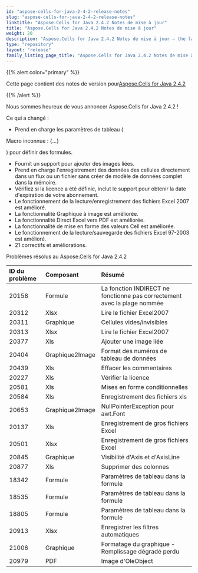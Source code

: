 ```yaml
---
id: "aspose-cells-for-java-2-4-2-release-notes"
slug: "aspose-cells-for-java-2-4-2-release-notes"
linktitle: "Aspose.Cells for Java 2.4.2 Notes de mise à jour"
title: "Aspose.Cells for Java 2.4.2 Notes de mise à jour"
weight: 20
description: "Aspose.Cells for Java 2.4.2 Notes de mise à jour – the latest updates and fixes."
type: "repository"
layout: "release"
family_listing_page_title: "Aspose.Cells for Java 2.4.2 Notes de mise à jour"
---
```

{{% alert color="primary" %}} 

 Cette page contient des notes de version pour[Aspose.Cells for Java 2.4.2](https://releases.aspose.com/cells/java/new-releases/aspose.cells-for-java-2.4.2/)

{{% /alert %}} 

 Nous sommes heureux de vous annoncer Aspose.Cells for Java 2.4.2 !

 Ce qui a changé :

-  Prend en charge les paramètres de tableau (

Macro inconnue : {...}

) pour définir des formules.

- Fournit un support pour ajouter des images liées.
- Prend en charge l'enregistrement des données des cellules directement dans un flux ou un fichier sans créer de modèle de données complet dans la mémoire.
- Vérifiez si la licence a été définie, inclut le support pour obtenir la date d'expiration de votre abonnement.
- Le fonctionnement de la lecture/enregistrement des fichiers Excel 2007 est amélioré.
- La fonctionnalité Graphique à image est améliorée.
- La fonctionnalité Direct Excel vers PDF est améliorée.
- La fonctionnalité de mise en forme des valeurs Cell est améliorée.
- Le fonctionnement de la lecture/sauvegarde des fichiers Excel 97-2003 est amélioré.
- 21 correctifs et améliorations.

 Problèmes résolus au Aspose.Cells for Java 2.4.2

|**ID du problème** |**Composant** |**Résumé** |
|:- |:- |:- |
|20158 | Formule| La fonction INDIRECT ne fonctionne pas correctement avec la plage nommée|
|20312 | Xlsx| Lire le fichier Excel2007|
|20311 | Graphique| Cellules vides/invisibles|
|20313 | Xlsx| Lire le fichier Excel2007|
|20377 | Xls| Ajouter une image liée|
|20404 | Graphique2Image| Format des numéros de tableau de données|
|20439 | Xls| Effacer les commentaires|
|20227 | Xls| Vérifier la licence|
|20581 | Xls| Mises en forme conditionnelles|
|20584 | Xls| Enregistrement des fichiers xls|
|20653 | Graphique2Image| NullPointerException pour awt.Font|
|20137 | Xls| Enregistrement de gros fichiers Excel|
|20501 | Xlsx| Enregistrement de gros fichiers Excel|
|20845 | Graphique| Visibilité d'Axis et d'AxisLine|
|20877 | Xls| Supprimer des colonnes|
|18342 | Formule| Paramètres de tableau dans la formule|
|18535 | Formule| Paramètres de tableau dans la formule|
|18805 | Formule| Paramètres de tableau dans la formule|
|20913 | Xlsx| Enregistrer les filtres automatiques|
|21006 | Graphique| Formatage du graphique - Remplissage dégradé perdu|
|20979 | PDF| Image d'OleObject|


